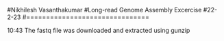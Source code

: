 #Nikhilesh Vasanthakumar
#Long-read Genome Assembly Excercise
#22-2-23
#===============================

10:43 The fastq file was downloaded and extracted using gunzip

